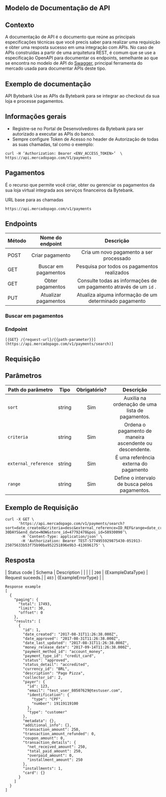 ## Modelo de Documentação de API

## Contexto
A documentação de API é o documento que reúne as principais especificações técnicas que você precis saber para realizar uma requisição e obter uma resposta sucesso em uma integração com APIs. No caso de APIs construídas a partir de uma arquitetura REST, é comum que se use a especificação OpenAPI para documentar os endpoints, semelhante ao que se encontra no modelo de API do [Swagger](https://petstore.swagger.io/#/), principal ferramenta do mercado usada para documentar APIs deste tipo.

## Exemplo de documentação
API Bytebank
Use as APIs da Bytebank para se integrar ao checkout da sua loja e processe pagamentos.

## Informações gerais
- Registre-se no Portal de Desenvolvedores da Bytebank para ser autorizado a executar as APIs do banco.
- Sempre configure Token de Acesso no header de Autorização de todas as suas chamadas, tal como o exemplo:
```
curl -H ‘Authorization: Bearer <ENV_ACCESS_TOKEN>’  \
https://api.mercadopago.com/V1/payments
````
## Pagamentos
É o recurso que permite você criar, obter ou gerenciar os pagamentos da sua loja virtual integrada aos serviços financeiros da Bytebank.

URL base para as chamadas
```
https://api.mercadopago.com/v1/payments
```

## Endpoints

| Método  | Nome do endpoint    | Descrição |
| ------------- |:-------------:|:-------------:|
| POST      | Criar pagamento     |Cria um novo pagamento a ser processado|
| GET     | Buscar em pagamentos     |Pesquisa por todos os pagamentos realizados|
| GET      | Obter pagamentos     |Consulte todas as informações de um pagamento através de um `id` .|
|    PUT   | Atualizar pagamentos |Atualiza alguma informação de um determinado pagamento |

### Buscar em pagamentos
### Endpoint
```
[{GET} /{request-url}/{{path-parameter}}](https://api.mercadopago.com/v1/payments/search)]
```
## Requisição
## Parâmetros

| Path do parâmetro  | Tipo    | Obrigatório? | Descrição |
| ------------- |:-------------:|:-------------:|:-------------:|
| `sort`      | string     |Sim|Auxilia na ordenação de uma lista de pagamentos.|
| `criteria`     | string     |Sim |Ordena o pagamento de maneira ascendente ou descendente.|
| `external_reference`      | string     |Sim|É uma referência externa do pagamento|
|    `range`   | string |Sim |Define o intervalo de busca pelos pagamentos.|

## Exemplo de Requisição

````
curl -X GET \
      'https://api.mercadopago.com/v1/payments/search?sort=date_created&criteria=desc&external_reference=ID_REF&range=date_created&begin_date=NOW-30DAYS&end_date=NOW&store_id=47792478&pos_id=58930090'\
       -H 'Content-Type: application/json' \
       -H 'Authorization: Bearer TEST-5774955929875430-051913-25075633b53f75b90ba952251896e9b3-413696175' \
````       
## Resposta
| Status code	| Schema	| Description |
| | |
| `200`	| {ExampleDataType}	| Request suceeds.|
| `403`	| {ExampleErrorType}    |    |
```
Response example
[
  {
    "paging": {
      "total": 17493,
      "limit": 30,
      "offset": 0
    },
    "results": [
      {
        "id": 1,
        "date_created": "2017-08-31T11:26:38.000Z",
        "date_approved": "2017-08-31T11:26:38.000Z",
        "date_last_updated": "2017-08-31T11:26:38.000Z",
        "money_release_date": "2017-09-14T11:26:38.000Z",
        "payment_method_id": "account_money",
        "payment_type_id": "credit_card",
        "status": "approved",
        "status_detail": "accredited",
        "currency_id": "BRL",
        "description": "Pago Pizza",
        "collector_id": 2,
        "payer": {
          "id": 123,
          "email": "test_user_80507629@testuser.com",
          "identification": {
            "type": "CPF",
            "number": 19119119100
          },
          "type": "customer"
        },
        "metadata": {},
        "additional_info": {},
        "transaction_amount": 250,
        "transaction_amount_refunded": 0,
        "coupon_amount": 0,
        "transaction_details": {
          "net_received_amount": 250,
          "total_paid_amount": 250,
          "overpaid_amount": 0,
          "installment_amount": 250
        },
        "installments": 1,
        "card": {}
      }
    ]
  }
]
```
